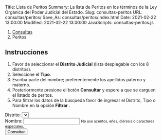 Title: Lista de Peritos
Summary: La lista de Peritos en los términos de la Ley Orgánica del Poder Judicial del Estado.
Slug: consultas-peritos
URL: consultas/peritos/
Save_As: consultas/peritos/index.html
Date: 2021-02-22 13:00:00
Modified: 2021-02-22 13:00:00
JavaScripts: consultas-peritos.js

<nav aria-label="breadcrumb">
    <ol class="breadcrumb">
        <li class="breadcrumb-item"><a href="../">Consultas</a></li>
        <li class="breadcrumb-item active" aria-current="page">Peritos</li>
    </ol>
</nav>

## Instrucciones
1. Favor de seleccionar el **Distrito Judicial** (lista desplegable con los 8 distritos).
2. Seleccione el **Tipo**.
3. Escriba parte del nombre; preferentemente los apellidos paterno y materno.
4. Posteriormente presione el botón **Consultar** y espere a que se carguen el listado de peritos.
5. Para filtrar los datos de la búsqueda favor de ingresar el Distrito, Tipo o Nombre en la opción **Filtrar** .

<div class="card mb-2">
    <div class="card-body">
        <form id="peritosForm">
            <div class="form-group">
                <label for="distritoSelect">Distrito:</label>
                <select id="distritoSelect" class="form-control"></select>
            </div>
            <div class="form-group">
                <label for="nombreInput">Nombre:</label>
                <input id="nombreInput" type="text" class="form-control" aria-describedby="nombreInputHelp">
                <small id="nombreInputHelp" class="form-text text-muted">No use acentos, eñes, diéresis o caracteres especiales.</small>
            </div>
            <button id="consultarButton" type="button" class="btn btn-primary">
                Consultar
            </button>
            <button id="cargandoButton" class="btn btn-primary" type="button"  style="display: none;" disabled>
                <span class="spinner-border spinner-border-sm" role="status" aria-hidden="true"></span>
                Cargando...
            </button>
        </form>
    </div>
</div>

<div id="revisarParametros" class="card mb-2" style="display: none;">
    <div class="card-body">
        <div id="revisarParametrosAlert" class="alert alert-primary" role="alert"></div>
    </div>
</div>
<div id="sinResultados" class="card mb-2" style="display: none;">
    <div class="card-body">
        <div id="sinResultadosAlert" class="alert alert-warning" role="alert"></div>
    </div>
</div>
<div id="peritosRegistrados" class="card mb-2" style="display: none;">
    <div class="card-body">
        <table id="peritosRegistradosTable" class="table" style="width: 100%;">
            <thead>
                <tr>
                    <th>Distrito</th>
                    <th>Tipo</th>
                    <th>Nombre</th>
                </tr>
            </thead>
        </table>
    </div>
</div>